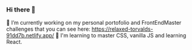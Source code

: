 ### Hi there 👋

🔭 I’m currently working on my personal portofolio and FrontEndMaster challenges that you can see here: https://relaxed-torvalds-91dd7b.netlify.app/
🌱 I'm learning to master CSS, vanilla JS and learning React.



<!--
**magdaszsz/magdaszsz** is a ✨ _special_ ✨ repository because its `README.md` (this file) appears on your GitHub profile.

Here are some ideas to get you started:

- 🔭 I’m currently working on my personal portofolio.
- 🌱 I'm currently trying to master CSS, vanilla JS and learning React.
- 👯 I’m looking to collaborate on ...
- 🤔 I’m looking for help with ...
- 💬 Ask me about ...
- 📫 How to reach me: ...
- 😄 Pronouns: ...
- ⚡ Fun fact: ...
-->
